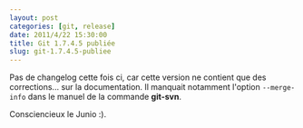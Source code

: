```yaml
---
layout: post
categories: [git, release]
date: 2011/4/22 15:30:00
title: Git 1.7.4.5 publiée
slug: git-1.7.4.5-publiee
---
```


Pas de changelog cette fois ci, car cette version ne contient que des corrections... sur la documentation. Il manquait notamment l'option `--merge-info` dans le manuel de la commande **git-svn**.

Consciencieux le Junio :).
